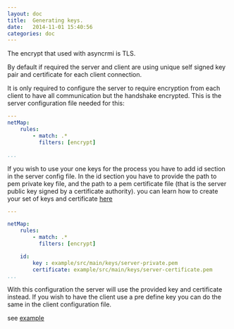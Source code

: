 ```yaml
---
layout: doc
title:  Generating keys.
date:   2014-11-01 15:40:56
categories: doc
---
```


The encrypt that used with asyncrmi is TLS.

By default if required the server and client are using unique self signed key pair and certificate for each client connection.

It is only required to configure the server to require encryption from each client to have all communication but the handshake encrypted.
This is the server configuration file needed for this:

```yaml
---
netMap:
    rules:
        - match: .*
          filters: [encrypt]

...
```
If you wish to use your one keys for the process you have to add id section in the server config file.
In the id section you have to provide the path to pem private key file, and the
path to a pem certificate file (that is the server public key signed by a certificate authority).
you can learn how to create your set of keys and certificate [here](keys.html)


```yaml
---

netMap:
    rules:
        - match: .*
          filters: [encrypt]

    id:
        key : example/src/main/keys/server-private.pem
        certificate: example/src/main/keys/server-certificate.pem
...
```

With this configuration the server will use the provided key and certificate instead.
If you wish to have the client use a pre define key you can do the same in the client configuration file.



see [example](https://github.com/barakb/asyncrmi/tree/master/example/src/main/java/org/async/example/ssl)
